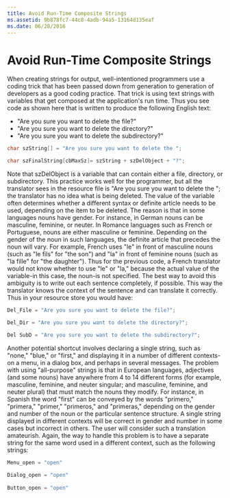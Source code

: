 ```yaml
---
title: Avoid Run-Time Composite Strings
ms.assetid: 9b878fc7-44c8-4adb-94a5-13164d135eaf
ms.date: 06/28/2016
---
```

# Avoid Run-Time Composite Strings

When creating strings for output, well-intentioned programmers use a coding trick that has been passed down from generation to generation of developers as a good coding practice. That trick is using text strings with variables that get composed at the application's run time. Thus you see code as shown here that is written to produce the following English text:

-   "Are you sure you want to delete the file?"
-   "Are you sure you want to delete the directory?"
-   "Are you sure you want to delete the subdirectory?"

```cpp
char szString[] = "Are you sure you want to delete the ";

char szFinalString[cbMaxSz]= szString + szDelObject + "?";
```

Note that szDelObject is a variable that can contain either a file, directory, or subdirectory. This practice works well for the programmer, but all the translator sees in the resource file is "Are you sure you want to delete the "; the translator has no idea what is being deleted. The value of the variable often determines whether a different syntax or definite article needs to be used, depending on the item to be deleted. The reason is that in some languages nouns have gender. For instance, in German nouns can be masculine, feminine, or neuter. In Romance languages such as French or Portuguese, nouns are either masculine or feminine. Depending on the gender of the noun in such languages, the definite article that precedes the noun will vary. For example, French uses "le" in front of masculine nouns (such as "le fils" for "the son") and "la" in front of feminine nouns (such as "la fille" for "the daughter"). Thus for the previous code, a French translator would not know whether to use "le" or "la," because the actual value of the variable-in this case, the noun-is not specified. The best way to avoid this ambiguity is to write out each sentence completely, if possible. This way the translator knows the context of the sentence and can translate it correctly. Thus in your resource store you would have:

```cpp
Del_File = "Are you sure you want to delete the file?";

Del_Dir = "Are you sure you want to delete the directory?";

Del SubD = "Are you sure you want to delete the subdirectory?";
```

Another potential shortcut involves declaring a single string, such as "none," "blue," or "first," and displaying it in a number of different contexts-on a menu, in a dialog box, and perhaps in several messages. The problem with using "all-purpose" strings is that in European languages, adjectives (and some nouns) have anywhere from 4 to 14 different forms (for example, masculine, feminine, and neuter singular; and masculine, feminine, and neuter plural) that must match the nouns they modify. For instance, in Spanish the word "first" can be conveyed by the words "primero," "primera," "primer," "primeros," and "primeras," depending on the gender and number of the noun or the particular sentence structure. A single string displayed in different contexts will be correct in gender and number in some cases but incorrect in others. The user will consider such a translation amateurish. Again, the way to handle this problem is to have a separate string for the same word used in a different context, such as the following strings:

```cpp
Menu_open = "open"
        
Dialog_open = "open"
        
Button_open = "open"
```


